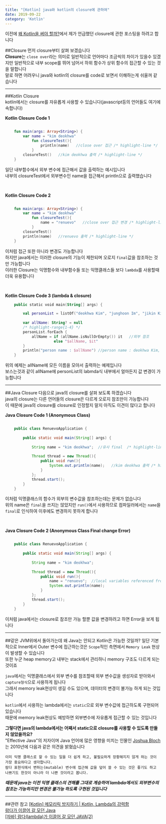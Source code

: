 ```yaml
---
title: "[Kotlin] java와 kotlin의 closure에 관하여"
date: 2019-09-22
category: 'Kotlin'
---
```

이전에 [왜 Kotlin을 써야 할까?](https://renuevo.github.io/why_kotlin/)에서 제가 언급했던 closure에 관한 포스팅을 하려고 합니다  

##Closure
먼저 closure부터 살펴 보겠습니다  
<span class='red_font'>**Closure**</span>는 `close over`라는 의미로 일반적으로 언어마다 조금씩의 차이가 있을수 있겠지만 일반적으로 
내부 scope를 뛰어 넘어서 하위 함수가 상위 함수의 접근할 수 있는 것을 말합니다  
말로 하면 어려우니 java와 kotlin의 closure를 code로 보면서 이해하는게 쉬울꺼 같습니다   

---

##Kotlin Closure  
kotlin에서는 closure를 자유롭게 사용할 수 있습니다(javascript등의 언어들도 여기에 속합니다)  

<span class='code_header'>**Kotlin Closure Code 1**</span>  
```kotlin

    fun main(args: Array<String>) {
        var name = "kim deokhwa"
            fun closureTest(){
                println(name)   //close over 접근 /* highlight-line */  
            }
        closureTest()   //kim deokhwa 출력 /* highlight-line */  
    }

```
일단 내부함수에서 외부 변수에 접근해서 값을 출력하는 예시입니다  
내부의 closureTest에서 외부변수인 name을 접근해서 println으로 출력했습니다

<br/>

<span class='code_header'>**Kotlin Closure Code 2**</span>  
```kotlin

    fun main(args: Array<String>) {
        var name = "kim deokhwa"
            fun closureTest(){
                name = "renuevo"   //close over 접근 변경 /* highlight-line */  
            }
        closureTest()
        println(name)   //renuevo 출력 /* highlight-line */  
    }

```
이처럼 접근 또한 아니라 변경도 가능합니다  
하지만 java에서는 이러한 closure의 기능이 제한되며 오로지 `final`값을 참조하는 것만 가능합니다    
이러한 Closure는 익명함수와 내부함수들 또는 익명클래스들 보다 `lambda`를 사용할때 더욱 유용합니다  

<br/>

<span class='code_header'>**Kotlin Closure Code 3 <span class='sub_header'>(lambda & closure)</span>**</span>  
```kotlin
    public static void main(String[] args) {

        val personList = listOf("deokhwa Kim", "junghoon Im", "jikin Kim")
    
        var allName: String? = null
        /* highlight-range{1-4} */
        personList.forEach {
            allName = if (allName.isNullOrEmpty()) it   //외부 참조
                      else "$allName, $it"
        }
        println("person name : $allName") //person name : deokhwa Kim, junghoon Im, jikin Kim
    }
``` 
위의 예제는 allName에 모든 이름을 모아서 출력하는 예제입니다  
보스는것과 같이 allName에 personList의 labmda식 내부에서 얼마든지 값 변경이 가능합니다  

---

##Java Closure
다음으로 java의 closure를 살펴 보도록 하겠습니다  
java의 closure는 다른 언어들의 closure은 다르게 오로지 참조만이 가능합니다  
이 때문에 java의 closure를 closure로 인정할지 말지 아직도 이견이 많다고 합니다  

<span class='code_header'>**Java Closure Code 1 <span class='sub_header'>(Anonymous Class)</span>**</span>  
```java

    public class RenuevoApplication {
    
        public static void main(String[] args) {
    
            String name = "kim deokhwa";  //유사 final  /* highlight-line */  
    
            Thread thread = new Thread(){
                public void run(){
                    System.out.println(name);   //kim deokhwa 출력 /* highlight-line */  
                }
            };
            thread.start();
        }
    }

```
이처럼 익명클래스의 함수가 외부의 변수값을 참조하는데는 문제가 없습니다  
위의 name은 `final`을 쓰지는 않았지만 `run()`에서 사용하므로 컴파일러에서는 `name`을 `final`로 인식하여 이후에도 변경하지 못하게 합니다  

<br/>

<span class='code_header'>**Java Closure Code 2 <span class='sub_header'>(Anonymous Class Final change Error)</span>**</span>  
```java

    public class RenuevoApplication {
    
        public static void main(String[] args) {
    
            String name = "kim deokhwa";
    
            Thread thread = new Thread(){
                public void run(){
                    name = "renuevo";  //local variables referenced from an inner class must be final or effectively final /* highlight-line */  
                    System.out.println(name);   
                }
            };
            thread.start();
        }
    }

```
이처럼 java에서는 closure로 참조만 가능 할뿐 값을 변경하려고 하면 Error을 보게 됩니다  

---

##같은 JVM위에서 돌아가는데 왜 Java는 안되고 Kotlin은 가능한 것일까?
일단 기본적으로 Inner에서 Outer 변수에 접근하는것은 `Scope`적인 측면에서 `Memory Leak` 현상이 발생할 수 있습니다  
또한 누군 heap memory고 내부는 stack에서 관리하니 memory 구조도 다르게 되는 것이죠  

`java`에서는 익명클래스에서 외부 변수를 참조할때 외부 변수값을 생성자로 받아와서 `capture형식`으로 사용하게 됩니다  
그래서 memory leak현상이 생길 수도 있으며, 데이터의 변경이 불가능 하게 되는 것입니다   

`kotlin`에서 사용하는 lambda에서는 `static`으로 외부 변수값에 접근하도록 구현되어 있습니다  
때문에 memory leak현상도 예방하면 외부변수에 자유롭게 접근할 수 있는 것입니다  

**그렇다면 java의 lambda에서는 어째서 static으로 closure를 사용할 수 있도록 만들지 않았을까요?**  
"Effective Java"의 저자이며 Java 언어에 많은 영향을 미치는 인물인 [Joshua Bloch](https://en.wikipedia.org/wiki/Joshua_Bloch)는 2010년에 다음과 같은 의견을 밝혔습니다  
```textbox
이미 익명 클래스로 할 수 있는 일을 더 쉽게 하고, 불필요하게 장황해지지 않게 하는 것이 가장 중요하다고 생각합니다. 
람다 표현식에서 변하는(mutable) 변수에 접근해 값을 덮어 쓸 수 있는 것은 좋기도 하고 나쁘기도 한것이 아니라 더 나쁜 것이라고 봅니다.
```
***때문에 java는 이전 익명 클래스의 견해를 그대로 계승하여 lambda에서도 외부변수의 참조는 가능하지만 변경은 불가능 하도록 구현된 것입니다***


---

##관련 참고
[[Kotlin] 메모리릭 방지하기 | Kotlin, Lambda의 강력함](https://meetup.toast.com/posts/186)  
[람다가 이끌어 갈 모던 Java](https://d2.naver.com/helloworld/4911107)  
[[자바] 람다(lambda)가 이끌어 갈 모던 JAVA(2)](https://12bme.tistory.com/361)  